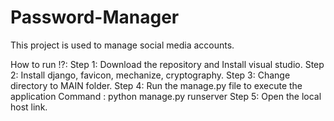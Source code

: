# Password-Manager
This project is used to manage social media accounts.

How to run !?:
  Step 1: Download the repository and Install visual studio.
  Step 2: Install django, favicon, mechanize, cryptography.
  Step 3: Change directory to MAIN folder.
  Step 4: Run the manage.py file to execute the application 
          Command : python manage.py runserver
  Step 5: Open the local host link.

